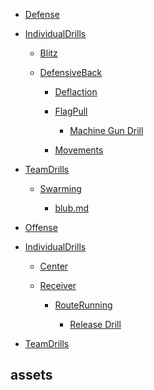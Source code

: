 - [Defense](Defense/README.md)

- [IndividualDrills](Defense/IndividualDrills/README.md)

    - [Blitz](Defense/IndividualDrills/Blitz/README.md)

    - [DefensiveBack]()
        - [Deflaction](Defense/IndividualDrills/DefensiveBack/Deflaction/README.md)

        - [FlagPull]()
            - [Machine Gun Drill](Defense/IndividualDrills/DefensiveBack/FlagPull/MachineGunDrill.md)
        - [Movements](Defense/IndividualDrills/DefensiveBack/Movements/README.md)

- [TeamDrills](Defense/TeamDrills/README.md)

    - [Swarming](Defense/TeamDrills/Swarming/README.md)

        - [blub.md](Defense/TeamDrills/Swarming/blub.md)
- [Offense](Offense/README.md)

- [IndividualDrills](Offense/IndividualDrills/README.md)

    - [Center](Offense/IndividualDrills/Center/README.md)

    - [Receiver](Offense/IndividualDrills/Receiver/README.md)

        - [RouteRunning](Offense/IndividualDrills/Receiver/RouteRunning/README.md)

            - [Release Drill](Offense/IndividualDrills/Receiver/RouteRunning/ReleaseDrill.md)
- [TeamDrills](Offense/TeamDrills/README.md)


## assets
